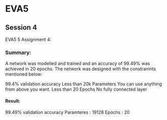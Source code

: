 # EVA5

## Session 4


EVA5 5 Assignment 4:



### Summary:
A network was modelled and trained and an accuracy of 99.49% was achieved in 20 epochs. The network was designed with the constranints mentioned below:

99.4% validation accuracy
Less than 20k Parameters
You can use anything from above you want.
Less than 20 Epochs
No fully connected layer

#### Result:

99.49% validation accuracy
Paramteres : 19128
Epochs : 20

